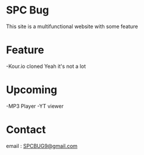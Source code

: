 # SPC Bug
This site is a multifunctional website with some feature
# Feature
-Kour.io cloned
Yeah it's not a lot
# Upcoming 
-MP3 Player
-YT viewer
# Contact
email : SPCBUG9@gmail.com